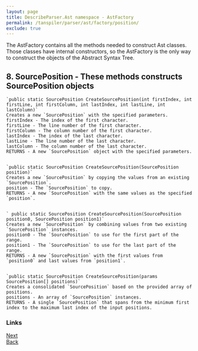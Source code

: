 ```yaml
---
layout: page
title: DescribeParser.Ast namespace - AstFactory
permalink: /tanspiler/parser/ast/factory/position/
exclude: true
---
```

The AstFactory contains all the methods needed to construct Ast classes. Those classes have internal constructors, so the AstFactory is the only way to construct the objects of the Abstract Syntax Tree.


## 8. SourcePosition - These methods constructs SourcePosition objects
	
	
	`public static SourcePosition CreateSourcePosition(int firstIndex, int firstLine, int firstColumn, int lastIndex, int lastLine, int lastColumn)`
	Creates a new `SourcePosition` with the specified parameters.
	firstIndex - The index of the first character.
	firstLine - The line number of the first character.
	firstColumn - The column number of the first character.
	lastIndex - The index of the last character.
	lastLine - The line number of the last character.
	lastColumn - The column number of the last character.
	RETURNS - A new `SourcePosition` object with the specified parameters.
	
	
	`public static SourcePosition CreateSourcePosition(SourcePosition position)`
	Creates a new `SourcePosition` by copying the values from an existing `SourcePosition`.
	position - The `SourcePosition` to copy.
    RETURNS - A new `SourcePosition` with the same values as the specified `position`.


	` public static SourcePosition CreateSourcePosition(SourcePosition position0, SourcePosition position1)`
	Creates a new `SourcePosition` by combining values from two existing `SourcePosition` instances.
	position0 - The `SourcePosition` to use for the first part of the range.
	position1 - The `SourcePosition` to use for the last part of the range.
    RETURNS - A new `SourcePosition` with the first values from `position0` and last values from `position1`.


	`public static SourcePosition CreateSourcePosition(params SourcePosition[] positions)`
	Creates a consolidated `SourcePosition` based on the provided array of positions.
	positions - An array of `SourcePosition` instances.
    RETURNS - A single `SourcePosition` that spans from the minimum first index to the maximum last index of the input positions.


### Links
[Next](/tanspiler/parser/ast/factory/)<br>
[Back](/tanspiler/parser/ast/factory/leaf/)